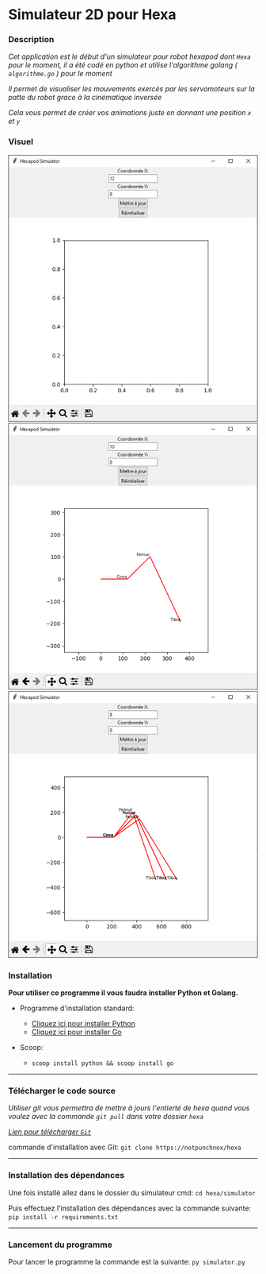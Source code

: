 # Simulateur 2D pour Hexa

### Description
*Cet application est le début d'un simulateur pour robot hexapod dont `Hexa` pour le moment, il a été codé en python et utilise l'algorithme golang ( `algorithme.go` ) pour le moment*

*Il permet de visualiser les mouvements exercés par les servomoteurs sur la patte du robot grace à la cinématique inversée*

*Cela vous permet de créer vos animations juste en donnant une position `x` et `y`*

### Visuel

![Application](./images/App.png)
![1 Leg](./images/1Leg.png)
![Mouvements](./images/Legs.png)

### Installation

**Pour utiliser ce programme il vous faudra installer Python et Golang.**

- Programme d'installation standard:
  * [Cliquez ici pour installer Python](https://www.python.org/downloads/)
  * [Cliquez ici pour installer Go](https://go.dev/doc/install)

- Scoop:

  * `scoop install python && scoop install go`

---

### Télécharger le code source

*Utiliser git vous permettra de mettre à jours l'entierté de hexa quand vous voulez avec la commande `git pull` dans votre dossier `hexa`*

[*Lien pour télécharger `Git`*](https://git-scm.com/downloads)

commande d'installation avec Git: `git clone https://notpunchnox/hexa`

---
### Installation des dépendances

Une fois installé allez dans le dossier du simulateur
cmd: `cd hexa/simulator`

Puis effectuez l'installation des dépendances avec la commande suivante: `pip install -r requirements.txt`

---
### Lancement du programme
Pour lancer le programme la commande est la suivante: `py simulator.py`